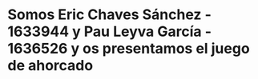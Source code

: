# Somos Eric Chaves Sánchez - 1633944 y Pau Leyva García - 1636526 y os presentamos el juego de ahorcado